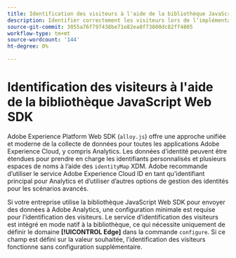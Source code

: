 ```yaml
---
title: Identification des visiteurs à l'aide de la bibliothèque JavaScript Web SDK
description: Identifier correctement les visiteurs lors de l’implémentation de la bibliothèque JavaScript Web SDK.
source-git-commit: 3055a76f797438be71e82ea8f73800dc82ff4805
workflow-type: tm+mt
source-wordcount: '144'
ht-degree: 0%

---
```


# Identification des visiteurs à l&#39;aide de la bibliothèque JavaScript Web SDK

Adobe Experience Platform Web SDK (`alloy.js`) offre une approche unifiée et moderne de la collecte de données pour toutes les applications Adobe Experience Cloud, y compris Analytics. Les données d’identité peuvent être étendues pour prendre en charge les identifiants personnalisés et plusieurs espaces de noms à l’aide des `identityMap` XDM. Adobe recommande d’utiliser le service Adobe Experience Cloud ID en tant qu’identifiant principal pour Analytics et d’utiliser d’autres options de gestion des identités pour les scénarios avancés.

Si votre entreprise utilise la bibliothèque JavaScript Web SDK pour envoyer des données à Adobe Analytics, une configuration minimale est requise pour l’identification des visiteurs. Le service d’identification des visiteurs est intégré en mode natif à la bibliothèque, ce qui nécessite uniquement de définir le domaine **[!UICONTROL Edge]** dans la commande `configure`. Si ce champ est défini sur la valeur souhaitée, l’identification des visiteurs fonctionne sans configuration supplémentaire.
